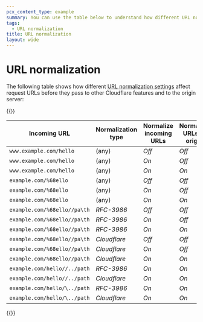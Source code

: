 ```yaml
---
pcx_content_type: example
summary: You can use the table below to understand how different URL normalization settings affect request URLs before they pass to other Cloudflare features and to the origin server.
tags:
  - URL normalization
title: URL normalization
layout: wide
---
```


# URL normalization

The following table shows how different [URL normalization settings](/rules/normalization/settings/) affect request URLs before they pass to other Cloudflare features and to the origin server:

{{<table-wrap style="font-size:89%">}}

| Incoming URL | Normalization type | Normalize incoming URLs | Normalize URLs to origin | URL at Cloudflare's network | URL passed to origin server |
| ---|---|---|---|---|--- |
| `www.example.com/hello`      | (any)        | _Off_ | _Off_ | `www.example.com/hello`        | `www.example.com/hello` |
| `www.example.com/hello`      | (any)        | _On_  | _Off_ | `www.example.com/hello`        | `www.example.com/hello` |
| `www.example.com/hello`      | (any)        | _On_  | _On_  | `www.example.com/hello`        | `www.example.com/hello` |
| `example.com/%68ello`        | (any)        | _Off_ | _Off_ | `example.com/%68ello`          | `example.com/%68ello` |
| `example.com/%68ello`        | (any)        | _On_  | _Off_ | `example.com/hello`            | `example.com/%68ello` |
| `example.com/%68ello`        | (any)        | _On_  | _On_  | `example.com/hello`            | `example.com/hello` |
| `example.com/%68ello//pa\th` | _RFC-3986_   | _Off_ | _Off_ | `example.com/%68ello//pa\th`   | `example.com/%68ello//pa\th` |
| `example.com/%68ello//pa\th` | _RFC-3986_   | _On_  | _Off_ | `example.com/hello//pa%5Cth`   | `example.com/%68ello//pa\th` |
| `example.com/%68ello//pa\th` | _RFC-3986_   | _On_  | _On_  | `example.com/hello//pa%5Cth`   | `example.com/hello//pa%5Cth` |
| `example.com/%68ello//pa\th` | _Cloudflare_ | _Off_ | _Off_ | `example.com/%68ello//pa\th`   | `example.com/%68ello//pa\th` |
| `example.com/%68ello//pa\th` | _Cloudflare_ | _On_  | _Off_ | `example.com/hello/pa/th`      | `example.com/%68ello//pa\th` |
| `example.com/%68ello//pa\th` | _Cloudflare_ | _On_  | _On_  | `example.com/hello/pa/th`      | `example.com/hello/pa/th` |
| `example.com/hello//../path` | _RFC-3986_   | _On_  | _On_  | `example.com/hello/path`       | `example.com/hello/path` |
| `example.com/hello//../path` | _Cloudflare_ | _On_  | _On_  | `example.com/path`             | `example.com/path` |
| `example.com/hello/\../path` | _RFC-3986_   | _On_  | _On_  | `example.com/hello/%5C../path` | `example.com/hello/%5C../path` |
| `example.com/hello/\../path` | _Cloudflare_ | _On_  | _On_  | `example.com/path`             | `example.com/path` |

{{</table-wrap>}}
